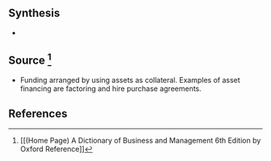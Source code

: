 ## Synthesis
- 
## Source [^1]
- Funding arranged by using assets as collateral. Examples of asset financing are factoring and hire purchase agreements.
## References

[^1]: [[(Home Page) A Dictionary of Business and Management 6th Edition by Oxford Reference]]